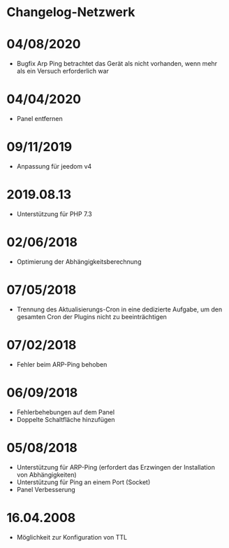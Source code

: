 # Changelog-Netzwerk

# 04/08/2020

- Bugfix Arp Ping betrachtet das Gerät als nicht vorhanden, wenn mehr als ein Versuch erforderlich war

# 04/04/2020

- Panel entfernen

# 09/11/2019

- Anpassung für jeedom v4

# 2019.08.13

- Unterstützung für PHP 7.3

 # 02/06/2018
 
 - Optimierung der Abhängigkeitsberechnung
 
 # 07/05/2018

- Trennung des Aktualisierungs-Cron in eine dedizierte Aufgabe, um den gesamten Cron der Plugins nicht zu beeinträchtigen

# 07/02/2018

- Fehler beim ARP-Ping behoben

# 06/09/2018

- Fehlerbehebungen auf dem Panel
- Doppelte Schaltfläche hinzufügen

# 05/08/2018

- Unterstützung für ARP-Ping (erfordert das Erzwingen der Installation von Abhängigkeiten)
- Unterstützung für Ping an einem Port (Socket)
- Panel Verbesserung

# 16.04.2008

- Möglichkeit zur Konfiguration von TTL
